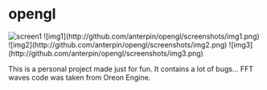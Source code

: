 # opengl


<img src="http://github.com/anterpin/opengl/screenshots/img1.png" alt="screen1"/>
![img1](http://github.com/anterpin/opengl/screenshots/img1.png)
![img2](http://github.com/anterpin/opengl/screenshots/img2.png)
![img3](http://github.com/anterpin/opengl/screenshots/img3.png)

This is a personal project made just for fun.
It contains a lot of bugs...
FFT waves code was taken from Oreon Engine.

